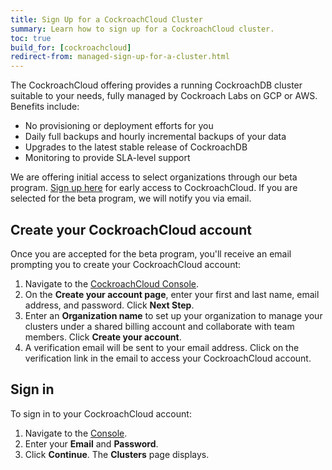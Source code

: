 ```yaml
---
title: Sign Up for a CockroachCloud Cluster
summary: Learn how to sign up for a CockroachCloud cluster.
toc: true
build_for: [cockroachcloud]
redirect-from: managed-sign-up-for-a-cluster.html
---
```


The CockroachCloud offering provides a running CockroachDB cluster suitable to your needs, fully managed by Cockroach Labs on GCP or AWS. Benefits include:

- No provisioning or deployment efforts for you
- Daily full backups and hourly incremental backups of your data
- Upgrades to the latest stable release of CockroachDB
- Monitoring to provide SLA-level support

We are offering initial access to select organizations through our beta program. [Sign up here](https://www.cockroachlabs.com/product/cockroachcloud/) for early access to CockroachCloud. If you are selected for the beta program, we will notify you via email.

## Create your CockroachCloud account

Once you are accepted for the beta program, you'll receive an email prompting you to create your CockroachCloud account:

1. Navigate to the [CockroachCloud Console](https://cockroachlabs.cloud).
2. On the **Create your account page**, enter your first and last name, email address, and password. Click **Next Step**.
3. Enter an **Organization name** to set up your organization to manage your clusters under a shared billing account and collaborate with team members. Click **Create your account**.
4. A verification email will be sent to your email address. Click on the verification link in the email to access your CockroachCloud account.

## Sign in

To sign in to your CockroachCloud account:

1. Navigate to the [Console](https://cockroachlabs.cloud/).
2. Enter your **Email** and **Password**.
3. Click **Continue**.
    The **Clusters** page displays.
